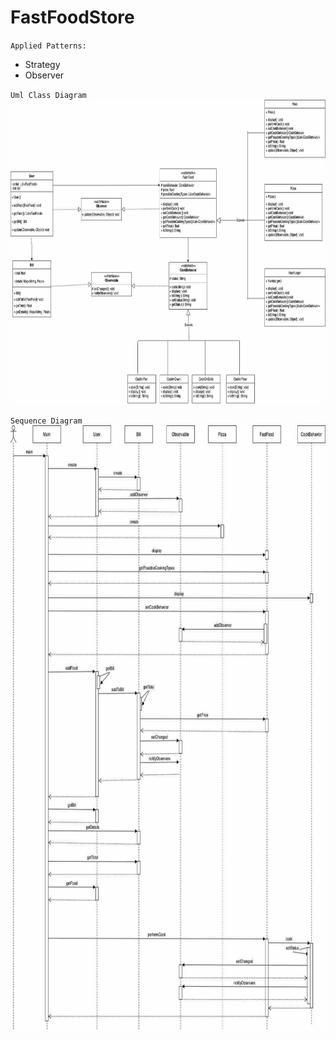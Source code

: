 # FastFoodStore

`Applied Patterns:`
- Strategy
- Observer

`Uml Class Diagram`
<img src="diagrams/classDiagram.jpg" width="781" height="487">

`Sequence Diagram`
<img src="diagrams/sequenceDiagram.jpg" width="781" height="967">